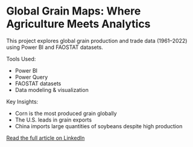 # Global Grain Maps: Where Agriculture Meets Analytics

This project explores global grain production and trade data (1961–2022) using Power BI and FAOSTAT datasets.

Tools Used:  
- Power BI  
- Power Query  
- FAOSTAT datasets  
- Data modeling & visualization

 Key Insights:
- Corn is the most produced grain globally
- The U.S. leads in grain exports
- China imports large quantities of soybeans despite high production

[Read the full article on LinkedIn](https://www.linkedin.com/pulse/global-grain-maps-where-agriculture-meets-analytics-amith-joseph)
